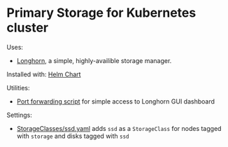 # Primary Storage for Kubernetes cluster

Uses:

- [Longhorn](https://longhorn.io), a simple, highly-availible storage manager.

Installed with: [Helm Chart](https://github.com/longhorn/longhorn/tree/master/chart)

Utilities:

- [Port forwarding script](./port-forward.sh) for simple access to Longhorn GUI dashboard

Settings:

- [StorageClasses/ssd.yaml](./StorageClasses/ssd.yaml) adds `ssd` as a `StorageClass` for nodes tagged with `storage` and disks tagged with `ssd`